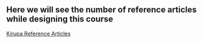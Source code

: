<h2>Here we will see the number of reference articles while designing this course</h2>

<p>
<a href="https://www.kirupa.com/">Kirupa Reference Articles</a>
</p>
